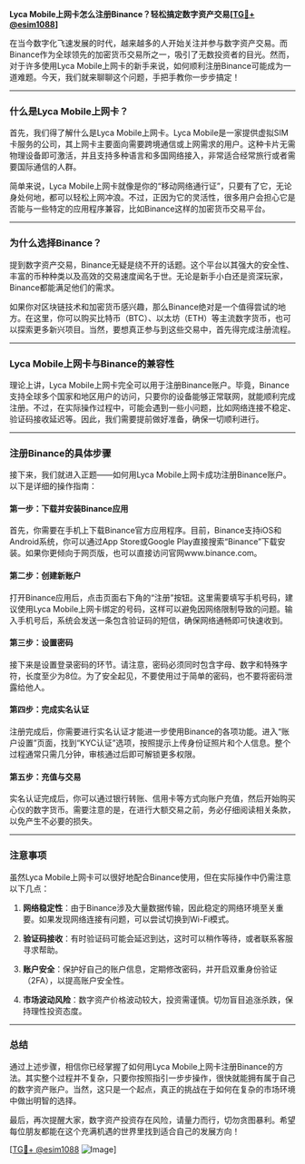 **Lyca Mobile上网卡怎么注册Binance？轻松搞定数字资产交易[[TG💪+ @esim1088](https://t.me/s/esim1088)]**

在当今数字化飞速发展的时代，越来越多的人开始关注并参与数字资产交易。而Binance作为全球领先的加密货币交易所之一，吸引了无数投资者的目光。然而，对于许多使用Lyca Mobile上网卡的新手来说，如何顺利注册Binance可能成为一道难题。今天，我们就来聊聊这个问题，手把手教你一步步搞定！

---

### 什么是Lyca Mobile上网卡？

首先，我们得了解什么是Lyca Mobile上网卡。Lyca Mobile是一家提供虚拟SIM卡服务的公司，其上网卡主要面向需要跨境通信或上网需求的用户。这种卡片无需物理设备即可激活，并且支持多种语言和多国网络接入，非常适合经常旅行或者需要国际通信的人群。

简单来说，Lyca Mobile上网卡就像是你的“移动网络通行证”，只要有了它，无论身处何地，都可以轻松上网冲浪。不过，正因为它的灵活性，很多用户会担心它是否能与一些特定的应用程序兼容，比如Binance这样的加密货币交易平台。

---

### 为什么选择Binance？

提到数字资产交易，Binance无疑是绕不开的话题。这个平台以其强大的安全性、丰富的币种种类以及高效的交易速度闻名于世。无论是新手小白还是资深玩家，Binance都能满足他们的需求。

如果你对区块链技术和加密货币感兴趣，那么Binance绝对是一个值得尝试的地方。在这里，你可以购买比特币（BTC）、以太坊（ETH）等主流数字货币，也可以探索更多新兴项目。当然，要想真正参与到这些交易中，首先得完成注册流程。

---

### Lyca Mobile上网卡与Binance的兼容性

理论上讲，Lyca Mobile上网卡完全可以用于注册Binance账户。毕竟，Binance支持全球多个国家和地区用户的访问，只要你的设备能够正常联网，就能顺利完成注册。不过，在实际操作过程中，可能会遇到一些小问题，比如网络连接不稳定、验证码接收延迟等。因此，我们需要提前做好准备，确保一切顺利进行。

---

### 注册Binance的具体步骤

接下来，我们就进入正题——如何用Lyca Mobile上网卡成功注册Binance账户。以下是详细的操作指南：

#### 第一步：下载并安装Binance应用
首先，你需要在手机上下载Binance官方应用程序。目前，Binance支持iOS和Android系统，你可以通过App Store或Google Play直接搜索“Binance”下载安装。如果你更倾向于网页版，也可以直接访问官网www.binance.com。

#### 第二步：创建新账户
打开Binance应用后，点击页面右下角的“注册”按钮。这里需要填写手机号码，建议使用Lyca Mobile上网卡绑定的号码，这样可以避免因网络限制导致的问题。输入手机号后，系统会发送一条包含验证码的短信，确保网络通畅即可快速收到。

#### 第三步：设置密码
接下来是设置登录密码的环节。请注意，密码必须同时包含字母、数字和特殊字符，长度至少为8位。为了安全起见，不要使用过于简单的密码，也不要将密码泄露给他人。

#### 第四步：完成实名认证
注册完成后，你需要进行实名认证才能进一步使用Binance的各项功能。进入“账户设置”页面，找到“KYC认证”选项，按照提示上传身份证照片和个人信息。整个过程通常只需几分钟，审核通过后即可解锁更多权限。

#### 第五步：充值与交易
实名认证完成后，你可以通过银行转账、信用卡等方式向账户充值，然后开始购买心仪的数字货币。需要注意的是，在进行大额交易之前，务必仔细阅读相关条款，以免产生不必要的损失。

---

### 注意事项

虽然Lyca Mobile上网卡可以很好地配合Binance使用，但在实际操作中仍需注意以下几点：

1. **网络稳定性**：由于Binance涉及大量数据传输，因此稳定的网络环境至关重要。如果发现网络连接有问题，可以尝试切换到Wi-Fi模式。
   
2. **验证码接收**：有时验证码可能会延迟到达，这时可以稍作等待，或者联系客服寻求帮助。

3. **账户安全**：保护好自己的账户信息，定期修改密码，并开启双重身份验证（2FA），以提高账户安全性。

4. **市场波动风险**：数字资产价格波动较大，投资需谨慎。切勿盲目追涨杀跌，保持理性投资态度。

---

### 总结

通过上述步骤，相信你已经掌握了如何用Lyca Mobile上网卡注册Binance的方法。其实整个过程并不复杂，只要你按照指引一步步操作，很快就能拥有属于自己的数字资产账户。当然，这只是一个起点，真正的挑战在于如何在复杂的市场环境中做出明智的选择。

最后，再次提醒大家，数字资产投资存在风险，请量力而行，切勿贪图暴利。希望每位朋友都能在这个充满机遇的世界里找到适合自己的发展方向！

[[TG💪+ @esim1088](https://t.me/s/esim1088) ![Image](https://i.postimg.cc/4NQfJmqS/Snipaste-2025-05-13-00-14-12.png)]